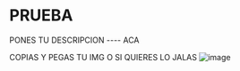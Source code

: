 # PRUEBA

PONES TU DESCRIPCION ---- ACA

COPIAS Y PEGAS TU IMG O SI QUIERES LO JALAS
![image](https://github.com/user-attachments/assets/f57deb1e-8598-4113-baac-a09a104edefb)

